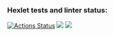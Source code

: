 ### Hexlet tests and linter status:
[![Actions Status](https://github.com/Ilya-67/frontend-project-44/workflows/hexlet-check/badge.svg)](https://github.com/Ilya-67/frontend-project-44/actions)
<a href="https://codeclimate.com/github/Ilya-67/frontend-project-44/maintainability"><img src="https://api.codeclimate.com/v1/badges/f2e708b6a1a110b3d43b/maintainability" /></a>
<a href="https://asciinema.org/a/dIM69qiCYtOzrEHNrLyM8e5eE" target="_blank"><img src="https://asciinema.org/a/dIM69qiCYtOzrEHNrLyM8e5eE.svg" /></a>